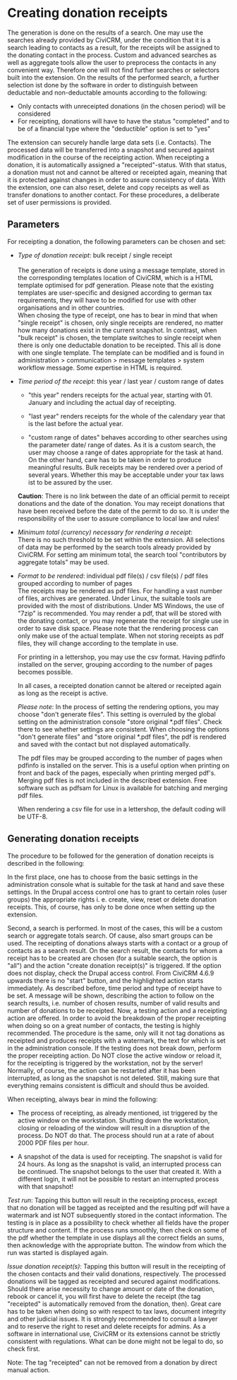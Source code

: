 # Creating donation receipts

The generation is done on the results of a search. One may use the searches
already provided by CiviCRM, under the condition that it is a search leading to
contacts as a result, for the receipts will be assigned to the donating contact
in the process. Custom and advanced searches as well as aggregate tools allow
the user to preprocess the contacts in any convenient way. Therefore one will
not find further searches or selectors built into the extension. On the results
of the performed search, a further selection ist done by the software in order
to distinguish between deductable and non-deductable amounts according to the
following:

- Only contacts with unreceipted donations (in the chosen period) will be
  considered
- For receipting, donations will have to have the status "completed" and to be
  of a financial type where the "deductible" option is set to "yes"

The extension can securely handle large data sets (i.e. Contacts). The processed
data will be transferred into a snapshot and secured against modification in the
course of the receipting action. When receipting a donation, it is automatically
assigned a "receipted"-status. With that status, a donation must not and cannot
be altered or receipted again, meaning that it is protected against changes in
order to assure consistency of data. With the extension, one can also reset,
delete and copy receipts as well as transfer donations to another contact. For
these procedures, a deliberate set of user permissions is provided.

## Parameters

For receipting a donation, the following parameters can be chosen and set:

- *Type of donation receipt*: bulk receipt / single receipt<br />  
  The generation of receipts is done using a message template, stored in the
  corresponding templates location of CiviCRM, which is a HTML template
  optimised for pdf generation. Please note that the existing templates are
  user-specific and designed according to german tax requirements, they will
  have to be modified for use with other organisations and in other countries.
  <br />
  When chosing the type of receipt, one has to bear in mind that when
  "single receipt" is chosen, only single receipts are rendered, no matter how
  many donations exist in the current snapshot. In contrast, when "bulk receipt"
  is chosen, the template switches to single receipt when there is only one
  deductable donation to be receipted. This all is done with one single
  template. The template can be modified and is found in
  administration > communication > message templates > system workflow message.
  Some expertise in HTML is required.

- *Time period of the receipt*: this year / last year / custom range of dates  
    - "this year" renders receipts for the actual year, starting with 01.
      January and including the actual day of receipting.
  
    - "last year" renders receipts for the whole of the calendary year that is
      the last before the actual year.

    - "custom range of dates" behaves according to other searches using the
      parameter date/ range of dates. As it is a custom search, the user may
      choose a range of dates appropriate for the task at hand. On the other
      hand, care has to be taken in order to produce meaningful results. Bulk
      receipts may be rendered over a period of several years. Whether this may
      be acceptable under your tax laws ist to be assured by the user.

  **Caution**: There is no link between the date of an official permit to
  receipt donations and the date of the donation. You may receipt donations that
  have been received before the date of the permit to do so. It is under the
  responsibility of the user to assure compliance to local law and rules!

- *Minimum total (currency) necessary for rendering a receipt*:<br />
  There is no such threshold to be set within the extension. All selections of
  data may be performed by the search tools already provided by CiviCRM. For
  setting am minimum total, the search tool "contributors by aggregate totals"
  may be used.

- *Format to be rendered*: individual pdf file(s) / csv file(s) /
  pdf files grouped according to number of pages<br />
  The receipts may be rendered as pdf files. For handling a vast number of
  files, archives are generated. Under Linux, the suitable tools are provided
  with the most of distributions. Under MS Windows, the use of "7zip" is
  recommended. You may render a pdf, that will be stored with the donating
  contact, or you may regenerate the receipt for single use in order to save
  disk space. Please note that the rendering process can only make use of the
  actual template. When not storing receipts as pdf files, they will change
  according to the template in use.

  For printing in a lettershop, you may use the csv format. Having pdfinfo
  installed on the server, grouping according to the number of pages becomes
  possible.

  In all cases, a receipted donation cannot be altered or receipted again as
  long as the receipt is active.

  *Please note*: In the process of setting the rendering options, you may choose
  "don't generate files". This setting is overruled by the global setting on the
  administration console "store original *.pdf files". Check there to see
  whether settings are consistent. When choosing the options
  "don't generate files" and "store original *.pdf files", the pdf is rendered
  and saved with the contact but not displayed automatically.

  The pdf files may be grouped according to the number of pages when pdfinfo is
  installed on the server. This is a useful option when printing on front and
  back of the pages, especially when printing merged pdf's. Merging pdf files is
  not included in the described extension. Free software such as pdfsam for
  Linux is available for batching and merging pdf files.

  When rendering a csv file for use in a lettershop, the default coding will be
  UTF-8.

## Generating donation receipts

The procedure to be followed for the generation of donation receipts is
described in the following:

In the first place, one has to choose from the basic settings in the
administration console what is suitable for the task at hand and save these
settings. In the Drupal access control one has to grant to certain roles (user
groups) the appropriate rights i. e. create, view, reset or delete donation
receipts. This, of course, has only to be done once when setting up the
extension.

Second, a search is performed. In most of the cases, this will be a custom
search or aggregate totals search. Of cause, also smart groups can be used. The
receipting of donations always starts with a contact or a group of contacts as a
search result. On the search result, the contacts for whom a receipt has to be
created are chosen (for a suitable search, the option is "all") and the action
"create donation receipt(s)" is triggered. If the option does not display, check
the Drupal access control. From CiviCRM 4.6.9 upwards there is no "start"
button, and the highlighted action starts immediately. As described before, time
period and type of receipt have to be set. A message will be shown, describing
the action to follow on the search results, i.e. number of chosen results,
number of valid results and number of donations to be receipted. Now, a testing
action and a receipting action are offered. In order to avoid the breakdown of
the proper receipting when doing so on a great number of contacts, the testing
is highly recommended. The procedure is the same, only will it not tag donations
as receipted and produces receipts with a watermark, the text for which is set
in the administration console. If the testing does not break down, perform the
proper receipting action. Do NOT close the active window or reload it, for the
receipting is triggered by the workstation, not by the server! Normally, of
course, the action can be restarted after it has been interrupted, as long as
the snapshot is not deleted. Still, making sure that everything remains
consistent is difficult and should thus be avoided.

When receipting, always bear in mind the following:

- The process of receipting, as already mentioned, ist triggered by the active
window on the workstation. Shutting down the workstation, closing or reloading
of the window will result in a disruption of the process. Do NOT do that. The
process should run at a rate of about 2000 PDF files per hour.

- A snapshot of the data is used for receipting. The snapshot is valid for 24
hours. As long as the snapshot is valid, an interrupted process can be
continued. The snapshot belongs to the user that created it. With a different
login, it will not be possible to restart an interrupted process with that
snapshot!

*Test run*: Tapping this button will result in the receipting process, except
that no donation will be tagged as receipted and the resulting pdf will have a
watermark and ist NOT subsequently stored in the contact information. The
testing is in place as a possibility to check whether all fields have the proper
structure and content. If the process runs smoothly, then check on some of the
pdf whether the template in use displays all the correct fields an sums, then
acknowledge with the appropriate button. The window from which the run was
started is displayed again.

*Issue donation receipt(s)*: Tapping this button will result in the receipting
of the chosen contacts and their valid donations, respectively. The processed
donations will be tagged as receipted and secured against modifications. Should
there arise necessity to change amount or date of the donation, rebook or cancel
it, you will first have to delete the receipt (the tag "receipted" is
automatically removed from the donation, then). Great care has to be taken when
doing so with respect to tax laws, document integrity and other judicial issues.
It is strongly recommended to consult a lawyer and to reserve the right to reset
and delete receipts for admins. As a software in international use, CiviCRM or
its extensions cannot be strictly consistent with regulations. What can be done
might not be legal to do, so check first.

Note: The tag "receipted" can not be removed from a donation by direct manual
action.
